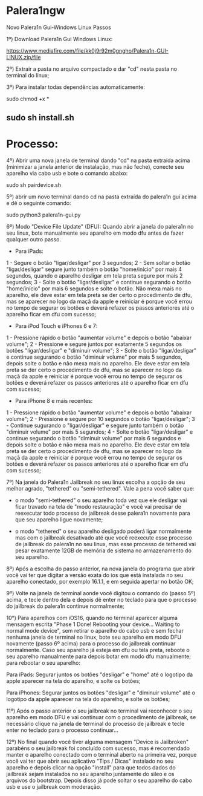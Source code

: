 # Palera1ngw
Novo Palera1n Gui-Windows Linux Passos

1º) Download Palera1n Gui Windows Linux:

https://www.mediafire.com/file/kk0j9r92m0gngho/Palera1n-GUI-LINUX.zip/file


2º) Extrair a pasta no arquivo compactado e dar "cd" nesta pasta no terminal do linux;


3º) Para instalar todas dependências automaticamente:

sudo chmod +x *

sudo sh install.sh
---------------------------------------------------------------------------------------------------------------------

# Processo:

4º) Abrir uma nova janela de terminal dando "cd" na pasta extraída acima (minimizar a janela anterior de instalação, mas não feche), conecte seu aparelho via cabo usb e bote o comando abaixo:

sudo sh pairdevice.sh

5º) abrir um novo terminal dando cd na pasta extraída do palera1n gui acima e dê o seguinte comando:

sudo python3 palera1n-gui.py

6º) Modo "Device File Update" (DFU):
Quando abrir a janela do palera1n no seu linux, bote manualmente seu aparelho em modo dfu antes de fazer qualquer outro passo.


- Para iPads:

1 -  Segure o botão "ligar/desligar" por 3 segundos;
2 -  Sem soltar o botão "ligar/desligar" segure junto também o botão "home/início" por mais 4 segundos, quando o aparelho desligar em tela preta segure por mais 2 segundos;
3 -  Solte o botão "ligar/desligar" e continue segurando o botão "home/início" por mais 6 segundos e solte o botão.
Não mexa mais no aparelho, ele deve estar em tela preta se der certo o procedimento de dfu, mas se aparecer no logo da maçã da apple e reiniciar é porque você errou no tempo de segurar os botões e deverá refazer os passos anteriores até o aparelho ficar em dfu com sucesso;


- Para iPod Touch e iPhones 6 e 7:

1 - Pressione rápido o botão "aumentar volume" e depois o botão "abaixar volume";
2 - Pressione e segure juntos por exatamente 5 segundos os botões "ligar/desligar" e "diminuir volume";
3 - Solte o botão "ligar/desligar" e continue segurando o botão "diminuir volume" por mais 5 segundos, depois solte o botão e não mexa mais no aparelho.
Ele deve estar em tela preta se der certo o procedimento de dfu, mas se aparecer no logo da maçã da apple e reiniciar é porque você errou no tempo de segurar os botões e deverá refazer os passos anteriores até o aparelho ficar em dfu com sucesso;


- Para iPhone 8 e mais recentes:

1 - Pressione rápido o botão "aumentar volume" e depois o botão "abaixar volume";
2 - Pressione e segure por 10 segundos o botão "ligar/desligar";
3 - Continue sugurando o "ligar/desligar" e segure junto também o botão "diminuir volume" por mais 5 segundos;
4 - Solte o botão "ligar/desligar" e continue segurando o botão "diminuir volume" por mais 6 segundos e depois solte o botão e não mexa mais no aparelho.
Ele deve estar em tela preta se der certo o procedimento de dfu, mas se aparecer no logo da maçã da apple e reiniciar é porque você errou no tempo de segurar os botões e deverá refazer os passos anteriores até o aparelho ficar em dfu com sucesso;


7º) Na janela do Palera1n Jailbreak no seu linux escolha a opção de seu melhor agrado, "tethered" ou "semi-tethered".
Vale a pena você saber que:
* o modo "semi-tethered" o seu aparelho toda vez que ele desligar vai ficar travado na tela de "modo restauração" e você vai precisar de reexecutar todo processo de jailbreak desse palera1n novamente para que seu aparelho ligue novamente; 

* o modo "tethered" o seu aparelho desligado poderá ligar normalmente mas com o jailbreak desativado até que você reexecute esse processo de jailbreak do palera1n no seu linux, mas esse processo de tethered vai pesar exatamente 12GB de memória de sistema no armazenamento do seu aparelho.


8º) Após a escolha do passo anterior, na nova janela do programa que abrir você vai ter que digitar a versão exata do ios que está instalada no seu aparelho conectado, por exemplo 16.1.1, e em seguida apertar no botão OK;


9º) Volte na janela de terminal aonde você digitou o comando do (passo 5º) acima, e tecle dentro dela e depois dê enter no teclado para que o processo do jailbreak do palera1n continue normalmente;


10°) Para aparelhos com iOS16, quando no terminal aparecer alguma mensagem escrita "Phase 1 Done! Rebooting your device... Waiting to normal mode device", sem retirar o aparelho do cabo usb e sem fechar nenhuma janela de terminal no linux, bote seu aparelho em modo DFU novamente (passo 6º acima) para o processo do jailbreak continuar normalmente.
Caso seu aparelho já esteja em dfu ou tela preta, reboote o seu aparelho manualmente para depois botar em modo dfu manualmente; para rebootar o seu aparelho:

Para iPads:  Segurar juntos os botões "desligar" e "home" até o logotipo da apple aparecer na tela do aparelho, e solte os botões;

Para iPhones: Segurar juntos os botões "desligar" e "diminuir volume" até o logotipo da apple aparecer na tela do aparelho, e solte os botões;


11º) Após o passo anterior o seu jailbreak no terminal vai reconhecer o seu aparelho em modo DFU e vai continuar com o procedimento de jailbreak,
se necessário clique na janela de terminal do processo de jailbreak e tecle enter no teclado para o processo continuar...


12º) No final quando você tiver alguma mensagem "Device is Jailbroken" parabéns o seu jailbreak foi concluído com sucesso, mas é recomendado manter o aparelho conectado com o terminal aberto na primeira vez, porque você vai ter que abrir seu aplicativo "Tips / Dicas" instalado no seu aparelho e depois clicar na opção "install" para que todos dados do jailbreak sejam instalados no seu aparelho juntamente do sileo e os arquivos do bootstrap. Depois disso já pode soltar o seu aparelho do cabo usb e use o jailbreak com moderação.
